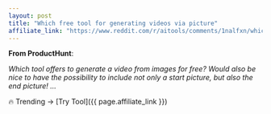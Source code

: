 ```yaml
---
layout: post
title: "Which free tool for generating videos via picture"
affiliate_link: "https://www.reddit.com/r/aitools/comments/1nalfxn/which_free_tool_for_generating_videos_via_picture/?ref=autoverse&utm_source=autoverse"
---
```


**From ProductHunt**:  
*<!-- SC_OFF --><div class='md'><p>Which tool offers to generate a video from images for free? Would also be nice to have the possibility to include not only a start picture, but also the end picture! ...*

🔥 Trending → [Try Tool]({{ page.affiliate_link }})  

